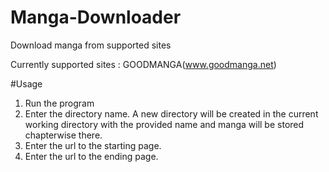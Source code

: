 # Manga-Downloader
Download manga from supported sites

Currently supported sites : GOODMANGA(www.goodmanga.net)

#Usage
1. Run the program
2. Enter the directory name. A new directory will be created in the current working directory with the provided name and manga will be stored chapterwise there.
3. Enter the url to the starting page.
4. Enter the url to the ending page.

